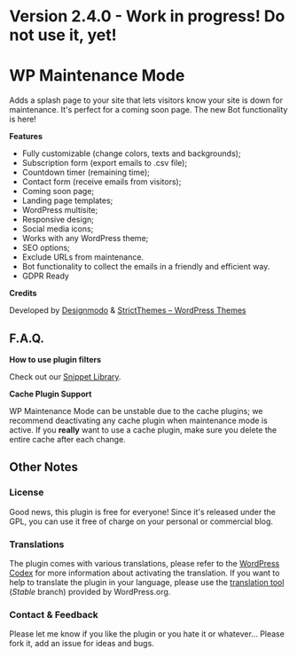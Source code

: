 # Version 2.4.0 - Work in progress! Do not use it, yet!

# WP Maintenance Mode

Adds a splash page to your site that lets visitors know your site is down for maintenance. It's perfect for a coming soon page. The new Bot functionality is here!

**Features**

* Fully customizable (change colors, texts and backgrounds);
* Subscription form (export emails to .csv file);
* Countdown timer (remaining time);
* Contact form (receive emails from visitors);
* Coming soon page;
* Landing page templates;
* WordPress multisite;
* Responsive design;
* Social media icons;
* Works with any WordPress theme;
* SEO options;
* Exclude URLs from maintenance.
* Bot functionality to collect the emails in a friendly and efficient way.
* GDPR Ready

**Credits**

Developed by [Designmodo](https://designmodo.com) & [StrictThemes – WordPress Themes](http://strictthemes.com/)

## F.A.Q.

**How to use plugin filters**

Check out our [Snippet Library](https://github.com/WP-Maintenance-Mode/Snippet-Library/).

**Cache Plugin Support**

WP Maintenance Mode can be unstable due to the cache plugins; we recommend deactivating any cache plugin when maintenance mode is active. If you **really** want to use a cache plugin, make sure you delete the entire cache after each change.

## Other Notes
### License
Good news, this plugin is free for everyone! Since it's released under the GPL, you can use it free of charge on your personal or commercial blog.

### Translations
The plugin comes with various translations, please refer to the [WordPress Codex](http://codex.wordpress.org/Installing_WordPress_in_Your_Language "Installing WordPress in Your Language") for more information about activating the translation. If you want to help to translate the plugin in your language, please use the [translation tool](https://translate.wordpress.org/projects/wp-plugins/wp-maintenance-mode) (*Stable* branch) provided by WordPress.org.

### Contact & Feedback
Please let me know if you like the plugin or you hate it or whatever... Please fork it, add an issue for ideas and bugs.